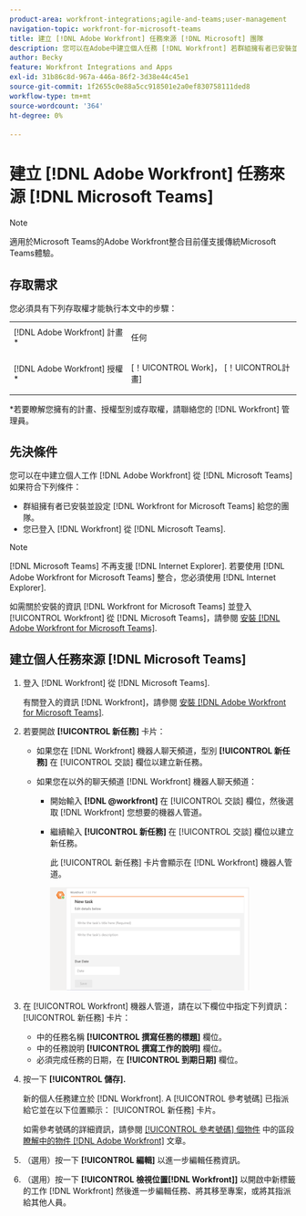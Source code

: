 ```yaml
---
product-area: workfront-integrations;agile-and-teams;user-management
navigation-topic: workfront-for-microsoft-teams
title: 建立 [!DNL Adobe Workfront] 任務來源 [!DNL Microsoft] 團隊
description: 您可以在Adobe中建立個人任務 [!DNL Workfront] 若群組擁有者已安裝並設定，則從Microsoft Teams [!DNL Workfront] 適用於您團隊的Microsoft Teams，且您已從Microsoft Teams登入Workfront。
author: Becky
feature: Workfront Integrations and Apps
exl-id: 31b86c8d-967a-446a-86f2-3d38e44c45e1
source-git-commit: 1f2655c0e88a5cc918501e2a0ef830758111ded8
workflow-type: tm+mt
source-wordcount: '364'
ht-degree: 0%

---
```


# 建立 [!DNL Adobe Workfront] 任務來源 [!DNL Microsoft Teams]

>[!NOTE]
>
>適用於Microsoft Teams的Adobe Workfront整合目前僅支援傳統Microsoft Teams體驗。

## 存取需求

您必須具有下列存取權才能執行本文中的步驟：

<table style="table-layout:auto"> 
 <col> 
 <col> 
 <tbody> 
  <tr> 
   <td role="rowheader">[!DNL Adobe Workfront] 計畫*</td> 
   <td> <p>任何</p> </td> 
  </tr> 
  <tr> 
   <td role="rowheader">[!DNL Adobe Workfront] 授權*</td> 
   <td> <p>[！UICONTROL Work]， [！UICONTROL計畫]</p> </td> 
  </tr>
 </tbody> 
</table>

&#42;若要瞭解您擁有的計畫、授權型別或存取權，請聯絡您的 [!DNL Workfront] 管理員。

## 先決條件

您可以在中建立個人工作 [!DNL Adobe Workfront] 從 [!DNL Microsoft Teams] 如果符合下列條件：

* 群組擁有者已安裝並設定 [!DNL Workfront for Microsoft Teams] 給您的團隊。
* 您已登入 [!DNL Workfront] 從 [!DNL Microsoft Teams].

>[!NOTE]
>
>[!DNL Microsoft Teams] 不再支援 [!DNL Internet Explorer]. 若要使用 [!DNL Adobe Workfront for Microsoft Teams] 整合，您必須使用 [!DNL Internet Explorer].

如需關於安裝的資訊 [!DNL Workfront for Microsoft Teams] 並登入 [!UICONTROL Workfront] 從 [!DNL Microsoft Teams]，請參閱 [安裝 [!DNL Adobe Workfront for Microsoft Teams]](../../workfront-integrations-and-apps/using-workfront-with-microsoft-teams/install-workfront-ms-teams.md).

## 建立個人任務來源 [!DNL Microsoft Teams]

1. 登入 [!DNL Workfront] 從 [!DNL Microsoft Teams].

   有關登入的資訊 [!DNL Workfront]，請參閱 [安裝 [!DNL Adobe Workfront for Microsoft Teams]](../../workfront-integrations-and-apps/using-workfront-with-microsoft-teams/install-workfront-ms-teams.md).

1. 若要開啟 **[!UICONTROL 新任務]** 卡片：

   * 如果您在 [!DNL Workfront] 機器人聊天頻道，型別 **[!UICONTROL 新任務]** 在 [!UICONTROL 交談] 欄位以建立新任務。
   * 如果您在以外的聊天頻道 [!DNL Workfront] 機器人聊天頻道：

      * 開始輸入 **[!DNL @workfront]** 在 [!UICONTROL 交談] 欄位，然後選取 [!DNL Workfront] 您想要的機器人管道。
      * 繼續輸入 **[!UICONTROL 新任務]** 在 [!UICONTROL 交談] 欄位以建立新任務。

        此 [!UICONTROL 新任務] 卡片會顯示在 [!DNL Workfront] 機器人管道。

        ![ms_teams_new_task_card.png](assets/ms-teams-new-task-card-350x181.png)

1. 在 [!UICONTROL Workfront] 機器人管道，請在以下欄位中指定下列資訊： [!UICONTROL 新任務] 卡片：

   * 中的任務名稱 **[!UICONTROL 撰寫任務的標題]** 欄位。
   * 中的任務說明 **[!UICONTROL 撰寫工作的說明]** 欄位。
   * 必須完成任務的日期，在 **[!UICONTROL 到期日期]** 欄位。

1. 按一下 **[!UICONTROL 儲存].**

   新的個人任務建立於 [!DNL Workfront]. A [!UICONTROL 參考號碼] 已指派給它並在以下位置顯示： [!UICONTROL 新任務] 卡片。

   如需參考號碼的詳細資訊，請參閱 [[!UICONTROL 參考號碼] 個物件](../../workfront-basics/navigate-workfront/workfront-navigation/understand-objects.md#understanding-reference-numbers-of-objects) 中的區段 [瞭解中的物件 [!DNL Adobe Workfront]](../../workfront-basics/navigate-workfront/workfront-navigation/understand-objects.md) 文章。

1. （選用）按一下 **[!UICONTROL 編輯]** 以進一步編輯任務資訊。
1. （選用）按一下 **[!UICONTROL 檢視位置[!DNL Workfront]]** 以開啟中新標籤的工作 [!DNL Workfront] 然後進一步編輯任務、將其移至專案，或將其指派給其他人員。
